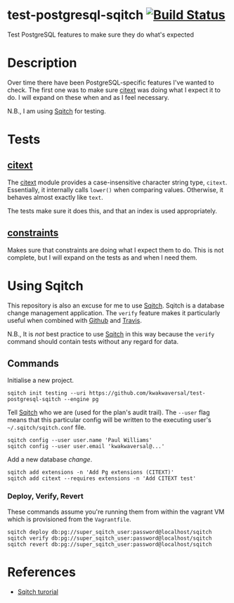 # test-postgresql-sqitch [![Build Status](https://travis-ci.org/kwakwaversal/test-postgresql-sqitch.svg?branch=master)](https://travis-ci.org/kwakwaversal/test-postgresql-sqitch)
Test PostgreSQL features to make sure they do what's expected

# Description
Over time there have been PostgreSQL-specific features I've wanted to check.
The first one was to make sure [citext] was doing what I expect it to do. I will
expand on these when and as I feel necessary.

N.B., I am using [Sqitch] for testing.

# Tests

## [citext]
The [citext] module provides a case-insensitive character string type, `citext`.
Essentially, it internally calls `lower()` when comparing values. Otherwise, it
behaves almost exactly like `text`.

The tests make sure it does this, and that an index is used appropriately.

## [constraints]
Makes sure that constraints are doing what I expect them to do. This is not
complete, but I will expand on the tests as and when I need them.

# Using Sqitch
This repository is also an excuse for me to use [Sqitch]. Sqitch is a database
change management application. The `verify` feature makes it particularly useful
when combined with [Github] and [Travis].

N.B., It is *not* best practice to use [Sqitch] in this way because the `verify`
command should contain tests without any regard for data.

## Commands
Initialise a new project.

```
sqitch init testing --uri https://github.com/kwakwaversal/test-postgresql-sqitch --engine pg
```

Tell [Sqitch] who we are (used for the plan's audit trail). The `--user` flag
means that this particular config will be written to the executing user's
`~/.sqitch/sqitch.conf` file.

```
sqitch config --user user.name 'Paul Williams'
sqitch config --user user.email 'kwakwaversal@...'
```

Add a new database *change*.

```
sqitch add extensions -n 'Add Pg extensions (CITEXT)'
sqitch add citext --requires extensions -n 'Add CITEXT test'
```

### Deploy, Verify, Revert
These commands assume you're running them from within the vagrant VM which is
provisioned from the `Vagrantfile`.

```
sqitch deploy db:pg://super_sqitch_user:password@localhost/sqitch
sqitch verify db:pg://super_sqitch_user:password@localhost/sqitch
sqitch revert db:pg://super_sqitch_user:password@localhost/sqitch
```

# References
* [Sqitch turorial](https://metacpan.org/pod/distribution/App-Sqitch/lib/sqitchtutorial.pod)

[citext]: https://www.postgresql.org/docs/current/static/citext.html
[constraints]: https://www.postgresql.org/docs/current/static/ddl-constraints.html
[Github]: https://github.com/
[Sqitch]: http://sqitch.org/
[Travis]: https://travis-ci.org/
